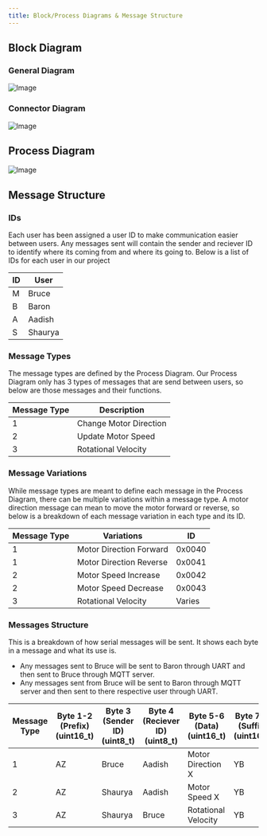 ```yaml
---
title: Block/Process Diagrams & Message Structure
---
```


## Block Diagram

### General Diagram

![Image](https://github.com/user-attachments/assets/0c77f48d-81e9-4630-be1a-b01ad48d87c3)

### Connector Diagram

![Image](https://github.com/user-attachments/assets/5181d0f3-c607-4b25-8f0b-ecfba9d1c3aa)

## Process Diagram

![Image](https://github.com/user-attachments/assets/f9f6a9df-799b-4281-8727-621961ece887)

## Message Structure

### IDs

Each user has been assigned a user ID to make communication easier between users. Any messages sent will contain the sender and reciever ID to identify where its coming from and where its going to. Below is a list of IDs for each user in our project

| ID | User |
|---|---|
| M | Bruce |
| B | Baron |
| A | Aadish |
| S | Shaurya |

### Message Types

The message types are defined by the Process Diagram. Our Process Diagram only has 3 types of messages that are send between users, so below are those messages and their functions.

| Message Type | Description |
|---|---|
| 1 | Change Motor Direction |
| 2 | Update Motor Speed |
| 3 | Rotational Velocity |

### Message Variations

While message types are meant to define each message in the Process Diagram, there can be multiple variations within a message type. A motor direction message can mean to move the motor forward or reverse, so below is a breakdown of each message variation in each type and its ID.

| Message Type | Variations | ID |
|---|---|---|
| 1 | Motor Direction Forward | 0x0040 |
| 1 | Motor Direction Reverse | 0x0041 |
| 2 | Motor Speed Increase | 0x0042 |
| 2 | Motor Speed Decrease | 0x0043 |
| 3 | Rotational Velocity | Varies |

### Messages Structure

This is a breakdown of how serial messages will be sent. It shows each byte in a message and what its use is.

- Any messages sent to Bruce will be sent to Baron through UART and then sent to Bruce through MQTT server.
- Any messages sent from Bruce will be sent to Baron through MQTT server and then sent to there respective user through UART.

| Message Type | Byte 1-2 (Prefix)<br>(uint16_t) | Byte 3 (Sender ID)<br>(uint8_t) | Byte 4 (Reciever ID)<br>(uint8_t) | Byte 5-6 (Data)<br>(uint16_t) | Byte 7-8 (Suffix)<br>(uint16_t) |
|---|---|---|---|---|---|
| 1 | AZ | Bruce | Aadish | Motor Direction X | YB |
| 2 | AZ | Shaurya | Aadish | Motor Speed X | YB |
| 3 | AZ | Shaurya | Bruce | Rotational Velocity | YB |
